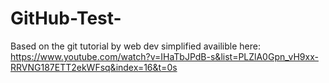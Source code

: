 # GitHub-Test-

Based on the git tutorial by web dev simplified availible here: https://www.youtube.com/watch?v=IHaTbJPdB-s&list=PLZlA0Gpn_vH9xx-RRVNG187ETT2ekWFsq&index=16&t=0s


